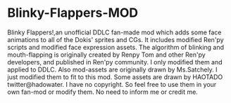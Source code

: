 # Blinky-Flappers-MOD
Blinky Flappers!,an unofficial DDLC fan-made mod which adds some face animations to all of the Dokis' sprites and CGs.
It includes modified Ren'py scripts and modified face expression assets.
The algorithm of blinking and mouth-flapping is originally created by Renpy Tom and other Ren'py developers, and published in Ren'py community.
I only modified them and applied to DDLC.
Also mod-assets are originally drawn by Ms.Satchely.
I just modified them to fit to this mod.
Some assets are drawn by HAOTADO twitter@hadowater.
I have no copyright.
So feel free to use them in your own fan-mod or modify them.
No need to inform me or credit me.
